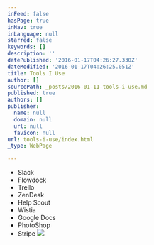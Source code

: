 ```yaml
---
inFeed: false
hasPage: true
inNav: true
inLanguage: null
starred: false
keywords: []
description: ''
datePublished: '2016-01-17T04:26:27.330Z'
dateModified: '2016-01-17T04:26:25.051Z'
title: Tools I Use
author: []
sourcePath: _posts/2016-01-11-tools-i-use.md
published: true
authors: []
publisher:
  name: null
  domain: null
  url: null
  favicon: null
url: tools-i-use/index.html
_type: WebPage

---
```

* Slack
* Flowdock
* Trello
* ZenDesk
* Help Scout
* Wistia
* Google Docs
* PhotoShop
* Stripe
![](https://the-grid-user-content.s3-us-west-2.amazonaws.com/93193523-17bc-4eff-bff6-470aeb8dab69.JPG)